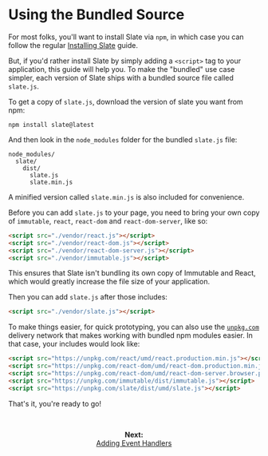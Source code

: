 
# Using the Bundled Source

For most folks, you'll want to install Slate via `npm`, in which case you can follow the regular [Installing Slate](./installing-slate.md) guide. 

But, if you'd rather install Slate by simply adding a `<script>` tag to your application, this guide will help you. To make the "bundled" use case simpler, each version of Slate ships with a bundled source file called `slate.js`.

To get a copy of `slate.js`, download the version of slate you want from npm:

```
npm install slate@latest
```

And then look in the `node_modules` folder for the bundled `slate.js` file:

```
node_modules/
  slate/
    dist/
      slate.js
      slate.min.js
```

A minified version called `slate.min.js` is also included for convenience.

Before you can add `slate.js` to your page, you need to bring your own copy of `immutable`, `react`, `react-dom` and `react-dom-server`, like so:

```html
<script src="./vendor/react.js"></script>
<script src="./vendor/react-dom.js"></script>
<script src="./vendor/react-dom-server.js"></script>
<script src="./vendor/immutable.js"></script>
```

This ensures that Slate isn't bundling its own copy of Immutable and React, which would greatly increase the file size of your application.

Then you can add `slate.js` after those includes:

```html
<script src="./vendor/slate.js"></script>
```

To make things easier, for quick prototyping, you can also use the [`unpkg.com`](https://unpkg.com/#/) delivery network that makes working with bundled npm modules easier. In that case, your includes would look like:

```html
<script src="https://unpkg.com/react/umd/react.production.min.js"></script>
<script src="https://unpkg.com/react-dom/umd/react-dom.production.min.js"></script>
<script src="https://unpkg.com/react-dom/umd/react-dom-server.browser.production.min.js"></script>
<script src="https://unpkg.com/immutable/dist/immutable.js"></script>
<script src="https://unpkg.com/slate/dist/umd/slate.js"></script>
```

That's it, you're ready to go!

<br/>
<p align="center"><strong>Next:</strong><br/><a href="./adding-event-handlers.md">Adding Event Handlers</a></p>
<br/>

